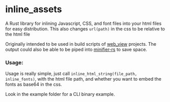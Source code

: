 inline_assets
=====
A Rust library for inlining Javascript, CSS, and font files into your html files for easy distribution.
This also changes `url(path)` in the css to be relative to the html file

Originally intended to be used in build scripts of [web_view](https://github.com/Boscop/web-view "Rust bindings to zserge/webview") projects.
The output could also be able to be piped into [minifier-rs](https://github.com/GuillaumeGomez/minifier-rs) to save space.

### Usage:
Usage is really simple, just call `inline_html_string(file_path, inline_fonts)`, with the html file path,
 and whether you want to embed the fonts as base64 in the css.
 
Look in the example folder for a CLI binary example.